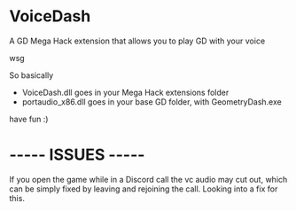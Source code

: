 # VoiceDash
A GD Mega Hack extension that allows you to play GD with your voice

wsg

So basically 

- VoiceDash.dll goes in your Mega Hack extensions folder
- portaudio_x86.dll goes in your base GD folder, with GeometryDash.exe

have fun :)


# ----- ISSUES -----
If you open the game while in a Discord call the vc audio may cut out, which can be simply fixed by leaving and rejoining the call. Looking into a fix for this.
